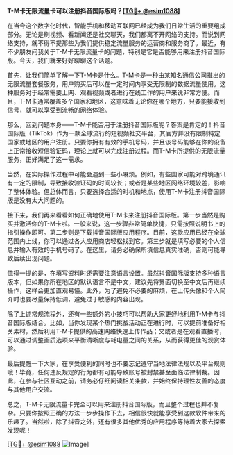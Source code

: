 **T-M卡无限流量卡可以注册抖音国际版吗？[[TG💪+ @esim1088](https://t.me/s/esim1088)]**

在当今这个数字化时代，智能手机和移动互联网已经成为我们日常生活的重要组成部分。无论是刷视频、看新闻还是社交聊天，我们都离不开网络的支持。而说到网络支持，就不得不提那些为我们提供稳定流量服务的运营商和服务商了。最近，有不少朋友问我关于T-M卡无限流量卡的问题，特别是它是否能够用来注册抖音国际版。今天，我们就来好好聊聊这个话题。

首先，让我们简单了解一下T-M卡是什么。T-M卡是一种由某知名通信公司推出的无限流量套餐服务，用户购买后可以在一定时间内享受无限制的数据流量使用。这种服务对于经常需要上网、观看视频或者进行在线工作的用户来说非常方便。而且，T-M卡通常覆盖多个国家和地区，这意味着无论你在哪个地方，只要能接收到信号，就可以享受到流畅的网络体验。

那么，回到问题本身——T-M卡能否用于注册抖音国际版呢？答案是肯定的！抖音国际版（TikTok）作为一款全球流行的短视频社交平台，其官方并没有限制特定国家或地区的用户注册。只要你拥有有效的手机号码，并且该号码能够在你的设备上正常接收短信验证码，理论上就可以完成注册过程。而T-M卡所提供的无限流量服务，正好满足了这一需求。

当然，在实际操作过程中可能会遇到一些小麻烦。例如，有些国家可能对跨境通讯有一定的限制，导致接收验证码的时间较长；或者是某些地区网络环境较差，影响了整体体验。但总体而言，只要选择合适的时机和地点，使用T-M卡注册抖音国际版是没有太大问题的。

接下来，我们再来看看如何正确地使用T-M卡来注册抖音国际版。第一步当然是购买并激活你的T-M卡啦。一般来说，这一步骤非常简单快捷，只需按照说明书上的指引操作即可。第二步则是下载抖音国际版应用程序。目前，这款应用已经在全球范围内上线，你可以通过各大应用商店轻松找到它。第三步就是填写必要的个人信息并输入有效的手机号码了。在这里，请务必确保所填信息真实准确，否则可能导致后续出现问题。

值得一提的是，在填写资料时还需要注意语言设置。虽然抖音国际版支持多种语言版本，但如果你所在地区的默认语言不是中文，建议先将界面切换至中文后再继续操作，这样会更加直观易懂。此外，为了避免不必要的麻烦，在上传头像和个人简介时也要尽量保持低调，避免过于敏感的内容出现。

除了上述常规流程外，还有一些额外的小技巧可以帮助大家更好地利用T-M卡与抖音国际版结合。比如，当你发现某个热门挑战活动正在进行时，可以提前准备好相关素材，然后利用T-M卡提供的高速网络快速上传作品；又或者是在观看直播时，可以通过调整画质选项来平衡清晰度与耗电量之间的关系，从而获得更佳的观赏体验。

最后提醒一下大家，在享受便利的同时也不要忘记遵守当地法律法规以及平台规则哦！毕竟，任何违反规定的行为都有可能导致账号被封禁甚至面临法律制裁。因此，在参与社区互动之前，请务必仔细阅读相关条款，并始终保持理性友善的态度与其他用户交流。

总之，T-M卡无限流量卡完全可以用来注册抖音国际版，而且整个过程也并不复杂。只要你按照正确的方法一步步操作下去，相信很快就能享受到这款软件带来的乐趣了。当然啦，除了抖音之外，还有很多其他优秀的应用程序等待着大家去探索发现呢！

[[TG💪+ @esim1088](https://t.me/s/esim1088) ![Image](https://i.postimg.cc/4NQfJmqS/Snipaste-2025-05-13-00-14-12.png)]